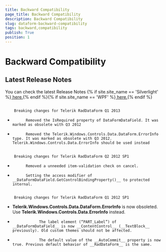 ```yaml
---
title: Backward Compatibility
page_title: Backward Compatibility
description: Backward Compatibility
slug: dataform-backward-compatibility
tags: backward,compatibility
publish: True
position: 1
---
```


# Backward Compatibility



## Latest Release Notes

You can check the latest Release Notes
          {% if site.site_name == 'Silverlight' %}[ here.](http://www.telerik.com/products/silverlight/whats-new/release_notes.aspx){% endif %}{% if site.site_name == 'WPF' %}[ here.](http://www.telerik.com/products/wpf/whats-new/release-history.aspx){% endif %}

## 
        Breaking changes for Telerik RadDataForm Q1 2013
      

* 
            Removed the IsRequired property of DataFormDataField. It was marked as obsolete with Q3 2012
          

* 
            Removed the Telerik.Windows.Controls.Data.DataForm.ErrorInfo type. It was marked as obsolete with Q3 2012. Telerik.Windows.Controls.Data.ErrorInfo should be used instead
          

## 
        Breaking changes for Telerik RadDataForm Q2 2012 SP1
      

* 
            Removed a unneeded item-validation check on cancel.
          

* 
            Setting the access modifier of __DataFormDataField.GetControlBindingProperty()__ to protected internal.
          

## 
        Breaking changes for Telerik RadDataForm Q1 2012 SP1
      

* __Telerik.Windows.Controls.Data.DataForm.ErrorInfo__ is now obsoleted. Use __Telerik.Windows.Controls.Data.ErrorInfo__ instead.
                

* 
                  The label element (“PART_Label”) of __DataFormDataField__ is now __ContentControl__ (__TextBlock__ previously). Old custom themes should not be affected.
                

* 
                  The default value of the __AutoCommit__ property is now true. Previous default behavior of __RadDataForm__ is the same.
                
